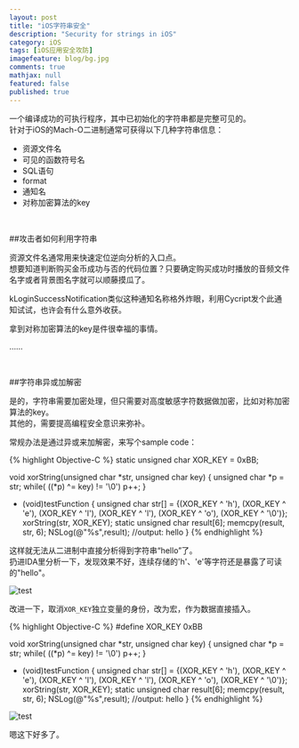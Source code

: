 ```yaml
---
layout: post
title: "iOS字符串安全"
description: "Security for strings in iOS"
category: iOS
tags: [iOS应用安全攻防]
imagefeature: blog/bg.jpg
comments: true
mathjax: null
featured: false
published: true
---
```



一个编译成功的可执行程序，其中已初始化的字符串都是完整可见的。
<br>
针对于iOS的Mach-O二进制通常可获得以下几种字符串信息：  

* 资源文件名  
* 可见的函数符号名  
* SQL语句
* format
* 通知名
* 对称加密算法的key

<br>

##攻击者如何利用字符串

资源文件名通常用来快速定位逆向分析的入口点。  
想要知道判断购买金币成功与否的代码位置？只要确定购买成功时播放的音频文件名字或者背景图名字就可以顺藤摸瓜了。  

kLoginSuccessNotification类似这种通知名称格外炸眼，利用Cycript发个此通知试试，也许会有什么意外收获。  

拿到对称加密算法的key是件很幸福的事情。

……

<br>


##字符串异或加解密

是的，字符串需要加密处理，但只需要对高度敏感字符数据做加密，比如对称加密算法的key。  
其他的，需要提高编程安全意识来弥补。  

常规办法是通过异或来加解密，来写个sample code：  

{% highlight Objective-C %}
static unsigned char XOR_KEY = 0xBB;

void xorString(unsigned char *str, unsigned char key)
{
    unsigned char *p = str;
    while( ((*p) ^=  key) != '\0')  p++;
}

- (void)testFunction
{
    unsigned char str[] = {(XOR_KEY ^ 'h'),
                           (XOR_KEY ^ 'e'),
                           (XOR_KEY ^ 'l'),
                           (XOR_KEY ^ 'l'),
                           (XOR_KEY ^ 'o'),
                           (XOR_KEY ^ '\0')};
    xorString(str, XOR_KEY);
    static unsigned char result[6];
    memcpy(result, str, 6);
    NSLog(@"%s",result);      //output: hello
}
{% endhighlight %}


这样就无法从二进制中直接分析得到字符串“hello”了。   
扔进IDA里分析一下，发现效果不好，连续存储的'h'、'e'等字符还是暴露了可读的"hello"。  

<div>
<img src="{{ site.url }}/images/blog/20140922-strings1.png" alt="test" itemprop="image" class="post-avatar img-responsive"/>
</div>

改进一下，取消`XOR_KEY`独立变量的身份，改为宏，作为数据直接插入。  

{% highlight Objective-C %}
#define XOR_KEY 0xBB

void xorString(unsigned char *str, unsigned char key)
{
    unsigned char *p = str;
    while( ((*p) ^=  key) != '\0')  p++;
}

- (void)testFunction
{
    unsigned char str[] = {(XOR_KEY ^ 'h'),
                           (XOR_KEY ^ 'e'),
                           (XOR_KEY ^ 'l'),
                           (XOR_KEY ^ 'l'),
                           (XOR_KEY ^ 'o'),
                           (XOR_KEY ^ '\0')};
    xorString(str, XOR_KEY);
    static unsigned char result[6];
    memcpy(result, str, 6);
    NSLog(@"%s",result);      //output: hello
}
{% endhighlight %}  

<div>
<img src="{{ site.url }}/images/blog/20140922-strings2.png" alt="test" itemprop="image" class="post-avatar img-responsive"/>
</div>

嗯这下好多了。


<br>
<br>
 

